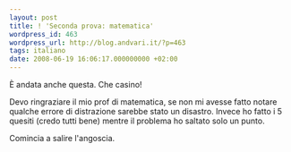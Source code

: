 ```yaml
---
layout: post
title: ! 'Seconda prova: matematica'
wordpress_id: 463
wordpress_url: http://blog.andvari.it/?p=463
tags: italiano
date: 2008-06-19 16:06:17.000000000 +02:00
---
```

È andata anche questa. Che casino!

Devo ringraziare il mio prof di matematica, se non mi avesse fatto notare qualche errore di distrazione sarebbe stato un disastro. Invece ho fatto i 5 quesiti (credo tutti bene) mentre il problema ho saltato solo un punto.

Comincia a salire l'angoscia.
